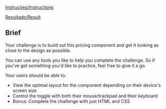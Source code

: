 [Instruções/Instructions](https://www.frontendmentor.io/challenges/pricing-component-with-toggle-8vPwRMIC)

[Resultado/Result](https://leonardoth.github.io/Pricing-component-with-toggle/)

## Brief

Your challenge is to build out this pricing component and get it looking as close to the design as possible.

You can use any tools you like to help you complete the challenge. So if you've got something you'd like to practice, feel free to give it a go.

Your users should be able to:

- View the optimal layout for the component depending on their device's screen size
- Control the toggle with both their mouse/trackpad and their keyboard
- Bonus: Complete the challenge with just HTML and CSS
